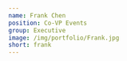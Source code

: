 ```yaml
---
name: Frank Chen
position: Co-VP Events
group: Executive
image: /img/portfolio/Frank.jpg
short: frank
---
```

